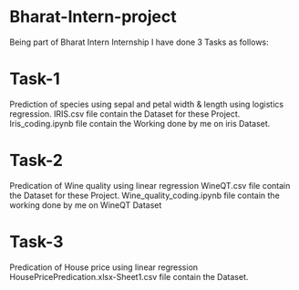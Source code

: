 # Bharat-Intern-project
Being part of Bharat Intern Internship I have done 3 Tasks as follows:
# Task-1
 Prediction of species using sepal and petal width & length using logistics regression.
 IRIS.csv file contain the Dataset for these Project.
 Iris_coding.ipynb file contain the Working done by me on iris Dataset.
# Task-2
Predication of Wine quality using linear regression
WineQT.csv file contain the Dataset for these Project.
 Wine_quality_coding.ipynb file contain the working done by me on WineQT Dataset
# Task-3
Predication of House price using linear regression
HousePricePredication.xlsx-Sheet1.csv file contain the Dataset.

